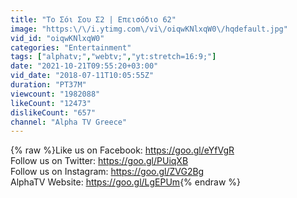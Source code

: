 ```yaml
---
title: "Το Σόι Σου Σ2 | Επεισόδιο 62"
image: "https:\/\/i.ytimg.com\/vi\/oiqwKNlxqW0\/hqdefault.jpg"
vid_id: "oiqwKNlxqW0"
categories: "Entertainment"
tags: ["alphatv;","webtv;","yt:stretch=16:9;"]
date: "2021-10-21T09:55:20+03:00"
vid_date: "2018-07-11T10:05:55Z"
duration: "PT37M"
viewcount: "1982088"
likeCount: "12473"
dislikeCount: "657"
channel: "Alpha TV Greece"
---
```

{% raw %}Like us on Facebook: <a rel="nofollow" target="blank" href="https://goo.gl/eYfVgR">https://goo.gl/eYfVgR</a><br />Follow us on Twitter: <a rel="nofollow" target="blank" href="https://goo.gl/PUiqXB">https://goo.gl/PUiqXB</a><br />Follow us on Instagram: <a rel="nofollow" target="blank" href="https://goo.gl/ZVG2Bg">https://goo.gl/ZVG2Bg</a><br />AlphaTV Website: <a rel="nofollow" target="blank" href="https://goo.gl/LgEPUm">https://goo.gl/LgEPUm</a>{% endraw %}
